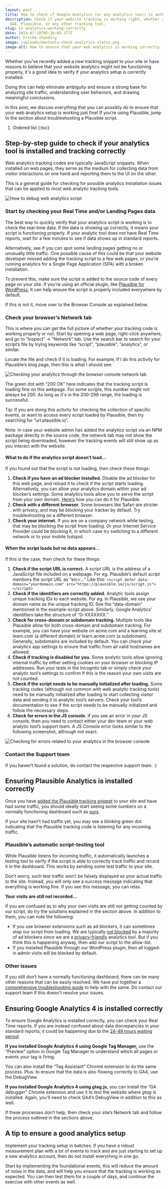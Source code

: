 ```yaml
---
layout: post
title: How to check if Google Analytics (or any analytics tool) is working correctly?
description: Check if your website tracking is working right, whether you use
  GA4, Plausible, or any other tracking tool.
slug: is-analytics-working-correctly
date: 2024-07-18T05:16:03.377Z
author: hricha-shandily
image: /uploads/devtools-check-analytics-status.png
image-alt: How to ensure that your web analytics is working correctly
---
```

Whether you've recently added a new tracking snippet to your site or have reasons to believe that your website analytics might not be functioning properly, it's a good idea to verify if your analytics setup is correctly installed.

Doing this can help eliminate ambiguity and ensure a strong base for analyzing site traffic, understanding user behaviors, and drawing meaningful conclusions.

In this post, we discuss everything that you can possibly do to ensure that your web analytics setup is working just fine! If you’re using Plausible, jump to the section about troubleshooting a Plausible script.

1. Ordered list
   {:toc}

## Step-by-step guide to check if your analytics tool is installed and tracking correctly

Web analytics tracking codes are typically JavaScript snippets. When installed on web pages, they serve as the medium for collecting data from visitor interactions on one hand and reporting them to the UI on the other.

This is a general guide for checking for possible analytics installation issues that can be applied to most web analytic tracking tools.

![How to debug web analytics script](https://plausible.io/uploads/framework-web-analytics-script-debug.png)

### Start by checking your Real Time and/or Landing Pages data

The best way to quickly verify that your analytics script is working is to check the real-time data. If the data is showing up correctly, it means your script is functioning properly. If your analytic tool does not have Real Time reports, wait for a few minutes to see if data shows up in standard reports.

Alternatively, see if you can spot some landing pages getting no or unusually little traffic. One possible cause of this could be that your website developer missed adding the tracking script to a few web pages, or you're running analytics for a Single Page Application (SPA) with a broken installation.

To prevent this, make sure the script is added to the source code of every page on your site. If you’re using an official plugin, like [Plausible for WordPress](https://wordpress.org/plugins/plausible-analytics/), it can help ensure the script is properly included everywhere by default.

If this is not it, move over to the Browser Console as explained below.

### Check your browser’s Network tab

This is where you can get the full picture of whether your tracking code is working properly or not. Start by opening a web page, right-click anywhere, and go to “Inspect” -> “Network” tab. Use the search bar to search for your script’s file by trying keywords like “script”, “plausible”, “analytics”, or similar.

Locate the file and check if it is loading. For example, If I do this activity for Plausible’s blog page, then this is what I should see:

![Checking your analytics through the browser console network tab](https://plausible.io/uploads/browser-console-tag-check.png)

The green dot with “200 OK” here indicates that the tracking script is loading fine on this webpage. For some scripts, this number might not always be 200. As long as it's in the 200-299 range, the loading is successful.

Tip: If you are doing this activity for checking the collection of specific events, or want to access every script loaded by Plausible, then try searching for “url:plausible.io”.

Note: In case your website admin has added the analytics script via an NPM package directly in the source code, the network tab may not show the script being downloaded, however the tracking events will still show up as you interact with the website.

#### What to do if the analytics script doesn’t load...

If you found out that the script is not loading, then check these things:

1. **Check if you have an ad blocker installed.** Disable the ad blocker for this web page, and reload it to check if the script starts loading. Alternatively, you can allow your analytics domain within your ad blocker’s settings. Some analytics tools allow you to serve the script from your own domain. [Here’s](https://plausible.io/docs/proxy/introduction#are-you-concerned-about-missing-data) how you can do it for Plausible.
2. **Check with a different browser.** Some browsers like Safari are stricter with privacy, and may be blocking your tracker by default. Try troubleshooting on a different browser.
3. **Check your internet.** If you are on a company network while testing, that may be blocking the script from loading. Or your Internet Service Provider could be blocking it, in which case try switching to a different network or to your mobile hotspot.

#### When the script loads but no data appears...

If this is the case, then check for these things:

1. **Check if the script URL is correct.** A script URL is the address of a JavaScript file included on a webpage. For eg. Plausible’s default script mentions the script URL as “src=...” Like this:
   `<script defer data-domain="yourdomain.com" src="https://plausible.io/js/script.js"></script>`
2. **Check if the identifiers are correctly added.** Analytic tools assign unique tracking IDs to each website. For eg. In Plausible, we use your domain name as the unique tracking ID.
   See the “data-domain” mentioned in the example-script above. Similarly, Google Analytics’ identifiers take the structure of “G-XXXXXXX.”
3. **Check for cross-domain or subdomain tracking.** Multiple tools like Plausible allow for both cross-domain and subdomain tracking. For example, you can have your website on acme.com and a learning site at learn.com (a different domain) or learn.acme.com (a subdomain).
   Generally, subdomains are included by default. You can check your analytics app settings to ensure that traffic from all valid hostnames are allowed.
4. **Check if tracking is disabled for you.** Some analytic tools allow ignoring internal traffic by either setting cookies on your browser or blocking IP addresses. Run your tests in the Incognito tab or simply check your analytic tool’s settings to confirm if this is the reason your own visits are not counted.
5. **Check if the script needs to be manually initialized after loading.** Some tracking codes (although not common with web analytic tracking tools) need to be manually initialized after loading to start collecting visitor data and sending it to analytic tool’s servers. Check your tool’s documentation to see if the script needs to be manually initialized and follow the necessary steps.
6. **Check for errors in the JS console.** If you see an error in your JS console, then you need to contact either your dev team or your web analytic tool’s support team. A JS Console error looks similar to the following screenshot, although not exact. 

![Checking for errors related to your analytics in the browser console](https://plausible.io/uploads/browser-error.png)

### Contact the Support team

If you haven’t found a solution, do contact the respective support team. :)

## Ensuring Plausible Analytics is installed correctly

Once you have [added the Plausible tracking snippet](https://plausible.io/docs/plausible-script) to your site and have had some traffic, you should ideally start seeing some numbers on a normally functioning dashboard such as [ours](https://plausible.io/plausible.io).

If your site hasn’t had traffic yet, you may see a blinking green dot indicating that the Plausible tracking code is listening for any incoming traffic.

### Plausible’s automatic script-testing tool

While Plausible listens for incoming traffic, it automatically launches a testing tool to verify if the script is able to correctly track traffic and record it in the dashboard. This works by sending some test traffic to your site.

Don’t worry, such test traffic won’t be falsely displayed as your actual traffic to the site. Instead, you will only see a success message indicating that everything is working fine. If you see this message, you can relax.

**Your visits are still not recorded…**

If you are confused as to why your own visits are still not getting counted by our script, do try the solutions explained in the section above. In addition to them, you can note the following:

* If you use browser extensions such as ad blockers, it can sometimes stop our script from loading. We are typically [not blocked](https://plausible.io/docs/proxy/introduction) by a majority of ad blockers since we are a [privacy-friendly](https://plausible.io/privacy-focused-web-analytics) analytics tool. But if you think this is happening anyway, then add our script to the allow-list.
* If you installed Plausible through our WordPress plugin, then all logged-in admin visits will be blocked by default.

### Other issues

If you still don’t have a normally functioning dashboard, there can be many other reasons that can be easily resolved. We have put together a [comprehensive troubleshooting guide](https://plausible.io/docs/troubleshoot-integration) to help with the same. Do contact our support team if this doesn’t resolve your issues.

## Ensuring Google Analytics 4 is installed correctly

To ensure Google Analytics is installed correctly, you can check your Real Time reports. If you are instead confused about data discrepancies in your standard reports, it could be happening due to the [24-48 hours waiting period](https://support.google.com/analytics/answer/11198161?hl=en).

**If you installed Google Analytics 4 using Google Tag Manager,** use the “Preview” option in Google Tag Manager to understand which all pages or events your tag is firing.

You can also install the “Tag Assistant” Chrome extension to do the same process. Plus: to ensure that the data is also flowing correctly to GA4, use the DebugView.

**If you installed Google Analytics 4 using gtag.js,** you can install the “GA debugger” Chrome extension and use it to test the website where *gtag* is installed. Again, you’ll need to check GA4’s DebugView in addition to this as well.

If these processes don’t help, then check your site’s Network tab and follow the process outlined in the sections above.

## A tip to ensure a good analytics setup

Implement your tracking setup in batches. If you have a robust measurement plan with a lot of events to track and are just starting to set up a new analytics account, then do not install everything in one go.

Start by implementing the foundational events, this will reduce the amount of noise in the data, and will help you ensure that the tracking is working as expected. You can then test them for a couple of days, and continue the exercise with other events as well.